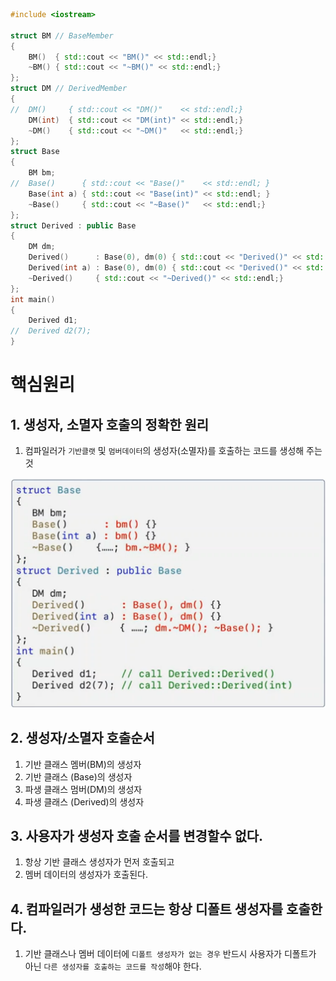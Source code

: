 
```c++
#include <iostream>

struct BM // BaseMember
{
	BM()  { std::cout << "BM()" << std::endl;}
	~BM() { std::cout << "~BM()" << std::endl;}
};
struct DM // DerivedMember
{
//	DM()     { std::cout << "DM()"    << std::endl;}
	DM(int)  { std::cout << "DM(int)" << std::endl;}
	~DM()    { std::cout << "~DM()"   << std::endl;}
};
struct Base
{
	BM bm;
//	Base()      { std::cout << "Base()"    << std::endl; }
	Base(int a) { std::cout << "Base(int)" << std::endl; }
	~Base()     { std::cout << "~Base()"   << std::endl;}
};
struct Derived : public Base 
{
	DM dm;
	Derived()      : Base(0), dm(0) { std::cout << "Derived()" << std::endl;	}
	Derived(int a) : Base(0), dm(0) { std::cout << "Derived()" << std::endl;	}
	~Derived()     { std::cout << "~Derived()" << std::endl;}
};
int main()
{
	Derived d1; 
//	Derived d2(7);
}
```

# 핵심원리
## 1. 생성자, 소멸자 호출의 정확한 원리
 1) 컴파일러가 `기반클랫` 및 `멈버데이터`의 생성자(소멸자)를 호출하는 코드를 생성해 주는 것

![](../../img/ch1-1-1.png)

## 2. 생성자/소멸자 호출순서
 1) 기반 클래스 멤버(BM)의 생성자
 2) 기반 클래스 (Base)의 생성자
 3) 파생 클래스 멈버(DM)의 생성자
 4) 파생 클래스 (Derived)의 생성자

## 3. 사용자가 생성자 호출 순서를 변경할수 없다.
 1) 항상 기반 클래스 생성자가 먼저 호출되고
 2) 멤버 데이터의 생성자가 호출된다.

## 4. 컴파일러가 생성한 코드는 항상 디폴트 생성자를 호출한다.
 1) 기반 클래스나 멤버 데이터에 `디폴트 생성자가 없는 경우` 반드시 사용자가 디폴트가 아닌 `다른 생성자를 호출하는 코드를 작성`해야 한다.



